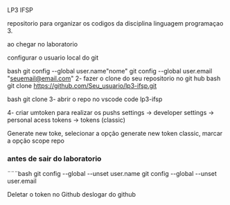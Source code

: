 LP3 IFSP

repositorio para organizar os codigos da disciplina linguagem programaçao 3.

ao chegar no laboratorio

configurar o usuario local do git

 bash
 git config --global user.name"nome"
 git config --global user.email "seuemail@email.com"
 2- fazer o clone do seu repositorio no git hub
 bash 
 git clone https://github.com/Seu_usuario/lp3-ifsp.git

 bash
 git clone
 3- abrir o repo no vscode
 code lp3-ifsp

 4- criar umtoken para realizar os pushs
 settings -> developer settings -> personal acess tokens -> tokens (classic)

  Generate new toke, selecionar a opção generate new token classic, marcar a opção scope repo

  ### antes de sair do laboratorio 
 ¨¨¨bash 
  git config --global --unset user.name
  git config --global --unset user.email

  Deletar o token no Github
  deslogar do github